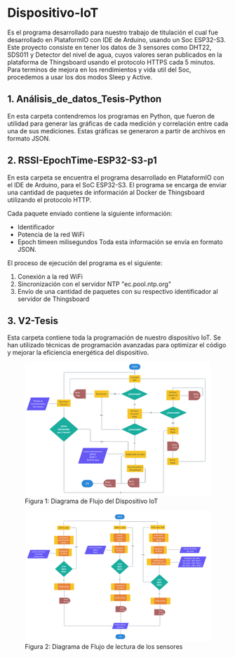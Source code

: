 # Dispositivo-IoT
  Es el programa desarrollado para nuestro trabajo de titulación el cual fue desarrollado en PlataformIO con IDE de Arduino, usando un Soc ESP32-S3.
Este proyecto consiste en tener los datos de 3 sensores como DHT22, SDS011 y Detector del nivel de agua, cuyos valores seran publicados en la plataforma
de Thingsboard usando el protocolo HTTPS cada 5 minutos. Para terminos de mejora en los rendimientos y vida util del Soc, procedemos a usar los dos modos Sleep y Active.

## 1. Análisis_de_datos_Tesis-Python
  En esta carpeta contendremos los programas en Python, que fueron de utilidad para generar las gráficas de cada medición y correlación entre cada una de sus mediciones. Estas gráficas se generaron a partir de archivos en formato JSON.
## 2. RSSI-EpochTime-ESP32-S3-p1
  En esta carpeta se encuentra el programa desarrollado en PlataformIO con el IDE de Arduino, para el SoC ESP32-S3. El programa se encarga de enviar una cantidad de paquetes de información al Docker de Thingsboard utilizando el protocolo HTTP.  

  
  Cada paquete enviado contiene la siguiente información:
* Identificador
* Potencia de la red WiFi
* Epoch timeen milisegundos
Toda esta información se envía en formato JSON.


El proceso de ejecución del programa es el siguiente:
1. Conexión a la red WiFi
2. Sincronización con el servidor NTP "ec.pool.ntp.org"
3. Envío de una cantidad de paquetes con su respectivo identificador al servidor de Thingsboard

## 3. V2-Tesis
Esta carpeta contiene toda la programación de nuestro dispositivo IoT. Se han utilizado técnicas de programación avanzadas para optimizar el código y mejorar la eficiencia energética del dispositivo.
<figure>
  <img src="Diagrama de Flujo-Dispositivo IoT.png" alt="Diagrama de Flujo del Dispositivo IoT">
  <figcaption>Figura 1: Diagrama de Flujo del Dispositivo IoT</figcaption>
</figure>

<figure>
  <img src="Diagrama de flujo-Lectura sensores.png" alt="Diagrama de Flujo de lectura de los sensores">
  <figcaption>Figura 2: Diagrama de Flujo de lectura de los sensores</figcaption>
</figure>
